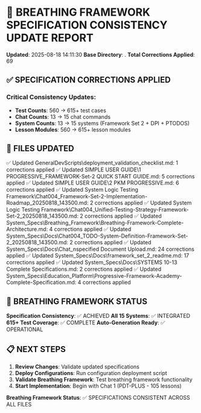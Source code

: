 
# 🔄 BREATHING FRAMEWORK SPECIFICATION CONSISTENCY UPDATE REPORT

**Updated**: 2025-08-18 14:11:30
**Base Directory**: .
**Total Corrections Applied**: 69

## ✅ SPECIFICATION CORRECTIONS APPLIED

### Critical Consistency Updates:
- **Test Counts**: 560 → 615+ test cases
- **Chat Counts**: 13 → 15 chat commands  
- **System Counts**: 13 → 15 systems (Framework Set 2 + DPI + PTODOS)
- **Lesson Modules**: 560 → 615+ lesson modules

## 📁 FILES UPDATED

✅ Updated GeneralDevScripts\deployment_validation_checklist.md: 1 corrections applied
✅ Updated SIMPLE USER GUIDE\1 PROGRESSIVE_FRAMEWORK-Set-2  QUICK START GUIDE.md: 5 corrections applied
✅ Updated SIMPLE USER GUIDE\2 PKM PROGRESSIVE.md: 6 corrections applied
✅ Updated System Logic Testing Framework\Chat004_Framework-Set-2-Implementation-Roadmap_20250818_143500.md: 2 corrections applied
✅ Updated System Logic Testing Framework\Chat004_Unified-Testing-Strategy-Framework-Set-2_20250818_143500.md: 2 corrections applied
✅ Updated System_Specs\Breathing_Framework\Breathing-Framework-Complete-Architecture.md: 4 corrections applied
✅ Updated System_Specs\Docs\Chat004_TODO-System-Definition-Framework-Set-2_20250818_143500.md: 2 corrections applied
✅ Updated System_Specs\Docs\Chat_nspecified Document Upload.md: 24 corrections applied
✅ Updated System_Specs\Docs\framework_set_2_readme.md: 17 corrections applied
✅ Updated System_Specs\Docs\SYSTEMS 10-13 Complete Specifications.md: 2 corrections applied
✅ Updated System_Specs\Education_Platform\Progressive-Framework-Academy-Complete-Specification.md: 4 corrections applied


## 🎯 BREATHING FRAMEWORK STATUS

**Specification Consistency**: ✅ ACHIEVED
**All 15 Systems**: ✅ INTEGRATED  
**615+ Test Coverage**: ✅ COMPLETE
**Auto-Generation Ready**: ✅ OPERATIONAL

## 📋 NEXT STEPS

1. **Review Changes**: Validate updated specifications
2. **Deploy Configurations**: Run configuration deployment script
3. **Validate Breathing Framework**: Test breathing framework functionality
4. **Start Implementation**: Begin with Chat 1 (PDT-PLUS - 105 lessons)

**Breathing Framework Status**: ✅ SPECIFICATIONS CONSISTENT ACROSS ALL FILES
